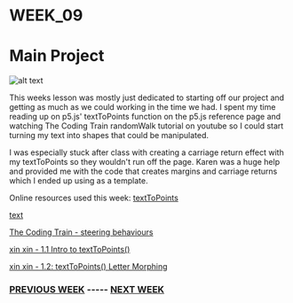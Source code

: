 # WEEK_09

# Main Project
![alt text](https://github.com/TajHealy/CodeWords/blob/master/week_10/week10images/image01.jpg?raw=true)

This weeks lesson was mostly just dedicated to starting off our project and getting as much as we could working in the time we had. I spent my time reading up on p5.js' textToPoints function on the p5.js reference page and watching The Coding Train randomWalk tutorial on youtube so I could start turning my text into shapes that could be manipulated. 

I was especially stuck after class with creating a carriage return effect with my textToPoints so they wouldn't run off the page. Karen was a huge help and provided me with the code that creates margins and carriage returns which I ended up using as a template. 


Online resources used this week:
 [textToPoints](https://p5js.org/reference/#/p5.Font/textToPoints)

 [text](https://p5js.org/reference/#/p5/text)

 [The Coding Train - steering behaviours](https://www.youtube.com/watch?v=4hA7G3gup-4&ab_channel=TheCodingTrain)

 [xin xin - 1.1 Intro to textToPoints()](https://www.youtube.com/watch?v=wbDF6xcgvV8&ab_channel=xinxin)

 [xin xin - 1.2: textToPoints() Letter Morphing](https://www.youtube.com/watch?v=G6o_BZqSkSw&ab_channel=xinxin)
 

### [PREVIOUS WEEK](https://TajHealy.github.io/CodeWords/week_08/) ----- [NEXT WEEK](https://TajHealy.github.io/CodeWords/week_10/) 
